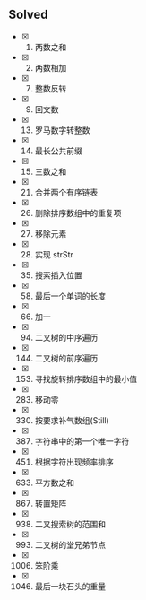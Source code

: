 ## Solved

- [x] 1. 两数之和
- [x] 2. 两数相加
- [x] 7. 整数反转
- [x] 9. 回文数
- [x] 13. 罗马数字转整数
- [x] 14. 最长公共前缀
- [x] 15. 三数之和
- [x] 21. 合并两个有序链表
- [x] 26. 删除排序数组中的重复项
- [x] 27. 移除元素
- [x] 28. 实现 strStr
- [x] 35. 搜索插入位置
- [x] 58. 最后一个单词的长度
- [x] 66. 加一
- [x] 94. 二叉树的中序遍历
- [x] 144. 二叉树的前序遍历
- [x] 153. 寻找旋转排序数组中的最小值
- [x] 283. 移动零
- [x] 330. 按要求补气数组(Still)
- [x] 387. 字符串中的第一个唯一字符
- [x] 451. 根据字符出现频率排序
- [x] 633. 平方数之和
- [x] 867. 转置矩阵
- [x] 938. 二叉搜索树的范围和
- [x] 993. 二叉树的堂兄弟节点
- [x] 1006. 笨阶乘
- [x] 1046. 最后一块石头的重量
